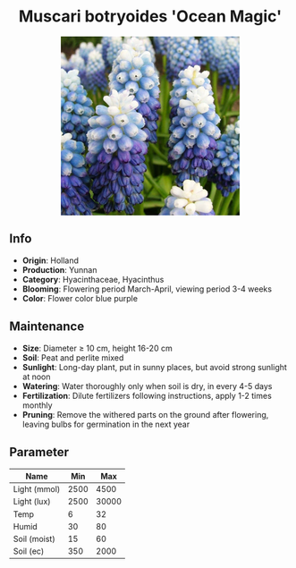 <h1 align='center'>Muscari botryoides 'Ocean Magic'</h1>
<p align="center">
    <img 
        align='center'
        width='320'
        src="../images/muscari botryoides ocean magic.png" 
        alt='Muscari botryoides 'Ocean Magic'' />
</p>

## Info

 - **Origin**: Holland
 - **Production**: Yunnan
 - **Category**: Hyacinthaceae, Hyacinthus
 - **Blooming**: Flowering period March-April, viewing period 3-4 weeks
 - **Color**: Flower color blue purple

## Maintenance

 - **Size**: Diameter ≥ 10 cm, height 16-20 cm
 - **Soil**: Peat and perlite mixed
 - **Sunlight**: Long-day plant, put in sunny places, but avoid strong sunlight at noon
 - **Watering**: Water thoroughly only when soil is dry, in every 4-5 days
 - **Fertilization**: Dilute fertilizers following instructions, apply 1-2 times monthly
 - **Pruning**: Remove the withered parts on the ground after flowering, leaving bulbs for germination in the next year

## Parameter

| Name         | Min  | Max   |
|--------------|------|-------|
| Light (mmol) | 2500 | 4500  |
| Light (lux)  | 2500 | 30000 |
| Temp         | 6    | 32    |
| Humid        | 30   | 80    |
| Soil (moist) | 15   | 60    |
| Soil (ec)    | 350  | 2000  |